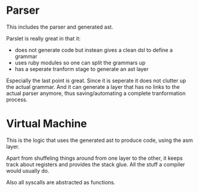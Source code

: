 Parser
================

This includes the parser and generated ast.

Parslet is really great in that it:
- does not generate code but instean gives a clean dsl to define a grammar
- uses ruby modules so one can split the grammars up
- has a seperate tranform stage to generate an ast layer

Especially the last point is great. Since it is seperate it does not clutter up the actual grammar.
And it can generate a layer that has no links to the actual parser anymore, thus saving/automating
a complete tranformation process. 


Virtual Machine 
===============

This is the logic that uses the generated ast to produce code, using the asm layer.

Apart from shuffeling things around from one layer to the other, it keeps track about registers and
provides the stack glue. All the stuff a compiler would usually do.

Also all syscalls are abstracted as functions.
